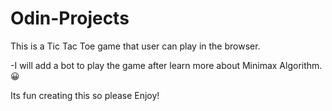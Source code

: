 # Odin-Projects
This is a Tic Tac Toe game that user can play in the browser.

-I will add a bot to play the game after learn more about Minimax Algorithm.😀

Its fun creating this so please Enjoy!